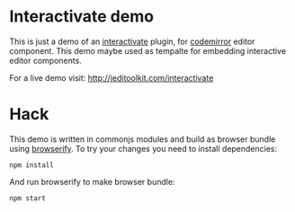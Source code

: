 # Interactivate demo

This is just a demo of an [interactivate][] plugin, for [codemirror][]
editor component. This demo maybe used as tempalte for embedding
interactive editor components.


For a live demo visit: http://jeditoolkit.com/interactivate

# Hack

This demo is written in commonjs modules and build as browser
bundle using [browserify][]. To try your changes you need
to install dependencies:

    npm install

And run browserify to make browser bundle:

    npm start

[interactivate]:https://github.com/Gozala/interactivate
[codemirror]:http://codemirror.net/ "In-browser code editing made bearable"
[browserify]:http://browserify.org/